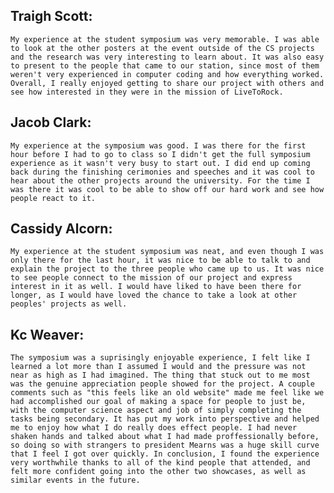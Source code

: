 ## Traigh Scott:
    My experience at the student symposium was very memorable. I was able to look at the other posters at the event outside of the CS projects and the research was very interesting to learn about. It was also easy to present to the people that came to our station, since most of them weren't very experienced in computer coding and how everything worked. Overall, I really enjoyed getting to share our project with others and see how interested in they were in the mission of LiveToRock. 

## Jacob Clark:
    My experience at the symposium was good. I was there for the first hour before I had to go to class so I didn't get the full symposium experience as it wasn't very busy to start out. I did end up coming back during the finishing cerimonies and speeches and it was cool to hear about the other projects around the university. For the time I was there it was cool to be able to show off our hard work and see how people react to it. 

## Cassidy Alcorn:
    My experience at the student symposium was neat, and even though I was only there for the last hour, it was nice to be able to talk to and explain the project to the three people who came up to us. It was nice to see people connect to the mission of our project and express interest in it as well. I would have liked to have been there for longer, as I would have loved the chance to take a look at other peoples' projects as well.

## Kc Weaver:
    The symposium was a suprisingly enjoyable experience, I felt like I learned a lot more than I assumed I would and the pressure was not near as high as I had imagined. The thing that stuck out to me most was the genuine appreciation people showed for the project. A couple comments such as "this feels like an old website" made me feel like we had accomplished our goal of making a space for people to just be, with the computer science aspect and job of simply completing the tasks being secondary. It has put my work into perspective and helped me to enjoy how what I do really does effect people. I had never shaken hands and talked about what I had made proffessionally before, so doing so with strangers to president Mearns was a huge skill curve that I feel I got over quickly. In conclusion, I found the experience very worthwhile thanks to all of the kind people that attended, and felt more confident going into the other two showcases, as well as similar events in the future. 
